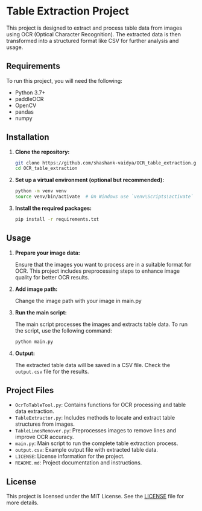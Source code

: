 # Table Extraction Project

This project is designed to extract and process table data from images using OCR (Optical Character Recognition). The extracted data is then transformed into a structured format like CSV for further analysis and usage.

## Requirements

To run this project, you will need the following:

- Python 3.7+
- paddleOCR
- OpenCV
- pandas
- numpy

## Installation

1. **Clone the repository:**

   ```bash
   git clone https://github.com/shashank-vaidya/OCR_table_extraction.git
   cd OCR_table_extraction
   ```

2. **Set up a virtual environment (optional but recommended):**

   ```bash
   python -m venv venv
   source venv/bin/activate  # On Windows use `venv\Scripts\activate`
   ```

3. **Install the required packages:**

   ```bash
   pip install -r requirements.txt
   ```

## Usage

1. **Prepare your image data:**

   Ensure that the images you want to process are in a suitable format for OCR. This project includes preprocessing steps to enhance image quality for better OCR results.

2. **Add image path:**

   Change the image path with your image in main.py
   
3. **Run the main script:**

   The main script processes the images and extracts table data. To run the script, use the following command:

   ```bash
   python main.py
   ```

4. **Output:**

   The extracted table data will be saved in a CSV file. Check the `output.csv` file for the results.

## Project Files

- `OcrToTableTool.py`: Contains functions for OCR processing and table data extraction.
- `TableExtractor.py`: Includes methods to locate and extract table structures from images.
- `TableLinesRemover.py`: Preprocesses images to remove lines and improve OCR accuracy.
- `main.py`: Main script to run the complete table extraction process.
- `output.csv`: Example output file with extracted table data.
- `LICENSE`: License information for the project.
- `README.md`: Project documentation and instructions.

## License

This project is licensed under the MIT License. See the [LICENSE](LICENSE) file for more details.

